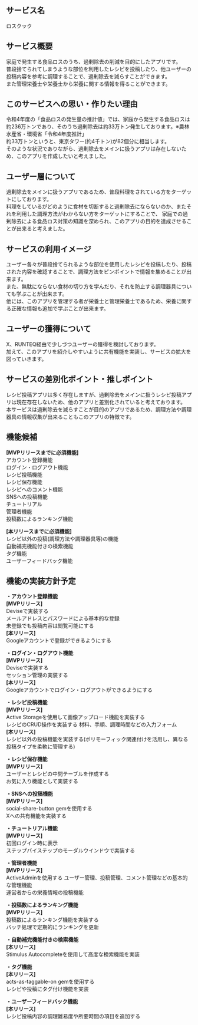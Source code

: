 ## サービス名
ロスクック

## サービス概要
家庭で発生する食品ロスのうち、過剰除去の削減を目的にしたアプリです。  
普段捨てられてしまうような部位を利用したレシピを投稿したり、他ユーザーの投稿内容を参考に調理することで、過剰除去を減らすことができます。  
また管理栄養士や栄養士から栄養に関する情報を得ることができます。  

## このサービスへの思い・作りたい理由
令和4年度の「食品ロスの発生量の推計値」では、家庭から発生する食品ロスは約236万トンであり、そのうち過剰除去は約33万トン発生しております。※農林水産省・環境省「令和4年度推計」  
約33万トンというと、東京タワー(約4千トン)が82個分に相当します。  
そのような状況でありながら、過剰除去をメインに扱うアプリは存在しないため、このアプリを作成したいと考えました。  

## ユーザー層について
過剰除去をメインに扱うアプリであるため、普段料理をされている方をターゲットにしております。  
料理をしているがどのように食材を切断すると過剰除去にならないのか、またそれを利用した調理方法がわからない方をターゲットにすることで、
家庭での過剰除去による食品ロス対策の知識を深められ、このアプリの目的を達成させることが出来ると考えました。  

## サービスの利用イメージ
ユーザー各々が普段捨てられるような部位を使用したレシピを投稿したり、投稿された内容を確認することで、調理方法をピンポイントで情報を集めることが出来ます。  
また、無駄にならない食材の切り方を学んだり、それを防止する調理器具についても学ぶことが出来ます。  
他には、このアプリを管理する者が栄養士と管理栄養士であるため、栄養に関する正確な情報も追加で学ぶことが出来ます。  

## ユーザーの獲得について
X、RUNTEQ経由で少しづつユーザーの獲得を検討しております。  
加えて、このアプリを紹介しやすいように共有機能を実装し、サービスの拡大を図っていきます。  

## サービスの差別化ポイント・推しポイント
レシピ投稿アプリは多く存在しますが、過剰除去をメインに扱うレシピ投稿アプリは現在存在しないため、他のアプリと差別化されていると考えております。  
本サービスは過剰除去を減らすことが目的のアプリであるため、調理方法や調理器具の情報収集が出来ることもこのアプリの特徴です。  

## 機能候補
**[MVPリリースまでに必須機能]**  
アカウント登録機能  
ログイン・ログアウト機能  
レシピ投稿機能  
レシピ保存機能  
レシピへのコメント機能  
SNSへの投稿機能  
チュートリアル  
管理者機能  
投稿数によるランキング機能  

**[本リリースまでに必須機能]**  
レシピ以外の投稿(調理方法や調理器具等)の機能  
自動補完機能付きの検索機能  
タグ機能  
ユーザーフィードバック機能  


## 機能の実装方針予定
**・アカウント登録機能**  
**[MVPリリース]**  
Deviseで実装する  
メールアドレスとパスワードによる基本的な登録  
未登録でも投稿内容は閲覧可能にする  
**[本リリース]**  
Googleアカウントで登録ができるようにする  

**・ログイン・ログアウト機能**  
**[MVPリリース]**  
Deviseで実装する  
セッション管理の実装する  
**[本リリース]**  
Googleアカウントでログイン・ログアウトができるようにする  

**・レシピ投稿機能**  
**[MVPリリース]**  
Active Storageを使用して画像アップロード機能を実装する  
レシピのCRUD操作を実装する
材料、手順、調理時間などの入力フォーム  
**[本リリース]**  
レシピ以外の投稿機能を実装する(ポリモーフィック関連付けを活用し、異なる投稿タイプを柔軟に管理する)  

**・レシピ保存機能**  
**[MVPリリース]**  
ユーザーとレシピの中間テーブルを作成する  
お気に入り機能として実装する  

**・SNSへの投稿機能**  
**[MVPリリース]**  
social-share-button gemを使用する  
Xへの共有機能を実装する  

**・チュートリアル機能**  
**[MVPリリース]**  
初回ログイン時に表示  
ステップバイステップのモーダルウインドウで実装する  

**・管理者機能**  
**[MVPリリース]**  
ActiveAdminを使用する
ユーザー管理、投稿管理、コメント管理などの基本的な管理機能  
運営者からの栄養情報の投稿機能  

**・投稿数によるランキング機能**  
**[MVPリリース]**  
投稿数によるランキング機能を実装する  
バッチ処理で定期的にランキングを更新  

**・自動補完機能付きの検索機能**  
**[本リリース]**  
Stimulus Autocompleteを使用して高度な検索機能を実装  

**・タグ機能**  
**[本リリース]**  
acts-as-taggable-on gemを使用する  
レシピや投稿にタグ付け機能を実装  

**・ユーザーフィードバック機能**  
**[本リリース]**  
レシピ投稿内容の調理難易度や所要時間の項目を追加する  
